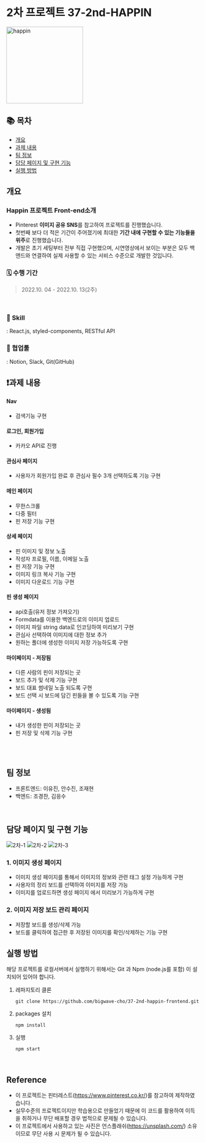 # 2차 프로젝트 37-2nd-HAPPIN
<img src="https://user-images.githubusercontent.com/67556491/196029607-e09eb2dc-80c7-404b-99f1-03f4cebf54ae.jpeg" alt="happin" width="200" height="200"/>

## 📚 목차

- [개요](#개요)
- [과제 내용](#과제-내용)
- [팀 정보](#팀-정보)
- [담당 페이지 및 구현 기능](#담당-페이지-및-구현-기능)
- [실행 방법](#실행-방법)



## 개요

### Happin **프로젝트 Front-end소개**

- Pinterest **이미지 공유 SNS**를 참고하여 프로젝트를 진행했습니다.
- 첫번째 보다 더 적은 기간이 주어졌기에 최대한 **기간 내에 구현할 수 있는 기능들을 위주**로 진행했습니다.
- 개발은 초기 세팅부터 전부 직접 구현했으며, 시연영상에서 보이는 부분은 모두 백앤드와 연결하여 실제 사용할 수 있는 서비스 수준으로 개발한 것입니다.

### 🗓 수행 기간

> 2022.10. 04 - 2022.10. 13(2주)
</br>

### 🌼 Skill

: React.js, styled-components, RESTful API

### 🌼 협업툴

: Notion, Slack, Git(GitHub)

## ❗️과제 내용
#### Nav
- 검색기능 구현

#### 로그인, 회원가입
- 카카오 API로 진행

#### 관심사 페이지 
- 사용자가 회원가입 완료 후 관심사 필수 3개  선택하도록 기능 구현

#### 메인 페이지
- 무한스크롤 
- 다중 필터
- 핀 저장 기능 구현 

#### 상세 페이지
- 핀 이미지 및 정보 노출
- 작성자 프로필, 이름, 이메일 노출
- 핀 저장 기능 구현
- 이미지 링크 복사 기능 구현 
- 이미지 다운로드 기능 구현

#### 핀 생성 페이지
- api호출(유저 정보 가져오기)
- Formdata를 이용한 백엔드로의 이미지 업로드
- 이미지 파일 string data로 인코딩하여 미리보기 구현
- 관심사 선택하여 이미지에 대한 정보 추가
- 원하는 폴더에 생성한 이미지 저장 가능하도록 구현

#### 마이페이지 - 저장됨
- 다른 사람의 핀이 저장되는 곳
- 보드 추가 및 삭제 기능 구현
- 보드 대표 썸네일 노출 되도록 구현
- 보드 선택 시 보드에 담긴 핀들을 볼 수 있도록 기능 구현

#### 마이페이지 - 생성됨
- 내가 생성한 핀이 저장되는 곳
- 핀 저장 및 삭제 기능 구현


<br />



<br />

## 팀 정보

-  프론트엔드: 이유진, 안수진, 조재현 
- 백엔드: 조경찬, 김응수 


<br />

## 담당 페이지 및 구현 기능

![2차-1](https://user-images.githubusercontent.com/105909665/209523514-daeeb804-9402-4b05-910f-62a7135d3ac3.gif)
![2차-2](https://user-images.githubusercontent.com/105909665/209523519-0568c36a-b846-4e10-8d90-2fa31ad03d7d.gif)
![2차-3](https://user-images.githubusercontent.com/105909665/209523520-dcbd98c5-d44b-4f0c-8560-b34743bf7ce9.gif)

### 1. 이미지 생성 페이지
- 이미지 생성 페이지를 통해서 이미지의 정보와 관련 태그 설정 가능하게 구현
- 사용자의 정리 보드를 선택하여 이미지를 저장 가능
- 이미지를 업로드하면 생성 페이지
에서 미리보기 가능하게 구현

### 2. 이미지 저장 보드 관리 페이지
- 저장할 보드를 생성/삭제 가능
- 보드를 클릭하여 접근한 후 저장된 이미지를 확인/삭제하는 기능 구현

## 실행 방법

해당 프로젝트를 로컬서버에서 실행하기 위해서는 Git 과 Npm (node.js를 포함) 이 설치되어 있어야 합니다.

1. 레파지토리 클론

   ```
   git clone https://github.com/bigwave-cho/37-2nd-happin-frontend.git
   ```

2. packages 설치

   ```
   npm install
   ```

3. 실행

   ```
   npm start
   ```

<br />

## **Reference**

- 이 프로젝트는 핀터레스트(https://www.pinterest.co.kr/)를 참고하여 제작하였습니다.
- 실무수준의 프로젝트이지만 학습용으로 만들었기 때문에 이 코드를 활용하여 이득을 취하거나 무단 배포할 경우 법적으로 문제될 수 있습니다.
- 이 프로젝트에서 사용하고 있는 사진은 언스플래쉬(https://unsplash.com/) 소유이므로 무단 사용 시 문제가 될 수 있습니다.
